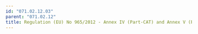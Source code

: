 ```yaml
---
id: "071.02.12.03"
parent: "071.02.12"
title: Regulation (EU) No 965/2012 - Annex IV (Part-CAT) and Annex V (Part-SPA)
---
```

